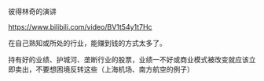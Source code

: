彼得林奇的演讲

https://www.bilibili.com/video/BV1t54y1t7Hc



在自己熟知或所处的行业，能赚到钱的方式太多了。

持有好的业绩、护城河、垄断行业的股票，业绩一不好或商业模式被改变就应该立即卖出，不要想困境反转这些（上海机场、南方航空的例子）

